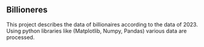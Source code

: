 ##  Billioneres
This project describes the data of billionaires according to the data of 2023. Using python libraries like (Matplotlib, Numpy, Pandas) various data are processed.
